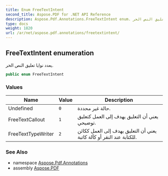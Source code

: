 ```yaml
---
title: Enum FreeTextIntent
second_title: Aspose.PDF for .NET API Reference
description: Aspose.Pdf.Annotations.FreeTextIntent enum. يعدد نوايا تعليق النص الحر
type: docs
weight: 1820
url: /ar/net/aspose.pdf.annotations/freetextintent/
---
```

## FreeTextIntent enumeration

يعدد نوايا تعليق النص الحر.

```csharp
public enum FreeTextIntent
```

### Values

| Name | Value | Description |
| --- | --- | --- |
| Undefined | `0` | حالة غير محددة. |
| FreeTextCallout | `1` | يعني أن التعليق يهدف إلى العمل كتعليق توضيحي. |
| FreeTextTypeWriter | `2` | يعني أن التعليق يهدف إلى العمل ككائن للكتابة عند النقر أو كآلة كاتبة. |

### See Also

* namespace [Aspose.Pdf.Annotations](../../aspose.pdf.annotations/)
* assembly [Aspose.PDF](../../)